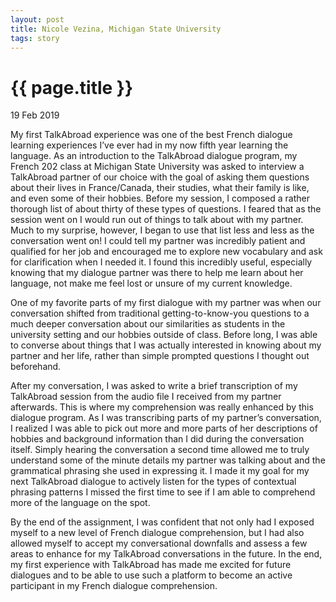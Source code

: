 ```yaml
---
layout: post
title: Nicole Vezina, Michigan State University
tags: story
---
```

# {{ page.title }}

19 Feb 2019

My first TalkAbroad experience was one of the best French dialogue learning experiences I’ve ever had in my now fifth year learning the language. As an introduction to the TalkAbroad dialogue program, my French 202 class at Michigan State University was asked to interview a TalkAbroad partner of our choice with the goal of asking them questions about their lives in France/Canada, their studies, what their family is like, and even some of their hobbies. Before my session, I composed a rather thorough list of about thirty of these types of questions. I feared that as the session went on I would run out of things to talk about with my partner. Much to my surprise, however, I began to use that list less and less as the conversation went on! I could tell my partner was incredibly patient and qualified for her job and encouraged me to explore new vocabulary and ask for clarification when I needed it. I found this incredibly useful, especially knowing that my dialogue partner was there to help me learn about her language, not make me feel lost or unsure of my current knowledge. 

One of my favorite parts of my first dialogue with my partner was when our conversation shifted from traditional getting-to-know-you questions to a much deeper conversation about our similarities as students in the university setting and our hobbies outside of class. Before long, I was able to converse about things that I was actually interested in knowing about my partner and her life, rather than simple prompted questions I thought out beforehand. 

After my conversation, I was asked to write a brief transcription of my TalkAbroad session from the audio file I received from my partner afterwards. This is where my comprehension was really enhanced by this dialogue program. As I was transcribing parts of my partner’s conversation, I realized I was able to pick out more and more parts of her descriptions of hobbies and background information than I did during the conversation itself. Simply hearing the conversation a second time allowed me to truly understand some of the minute details my partner was talking about and the grammatical phrasing she used in expressing it. I made it my goal for my next TalkAbroad dialogue to actively listen for the types of contextual phrasing patterns I missed the first time to see if I am able to comprehend more of the language on the spot.

By the end of the assignment, I was confident that not only had I exposed myself to a new level of French dialogue comprehension, but I had also allowed myself to accept my conversational downfalls and assess a few areas to enhance for my TalkAbroad conversations in the future. In the end, my first experience with TalkAbroad has made me excited for future dialogues and to be able to use such a platform to become an active participant in my French dialogue comprehension.

